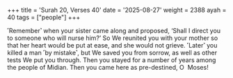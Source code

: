 +++
title = 'Surah 20, Verses 40'
date = '2025-08-27'
weight = 2388
ayah = 40
tags = ["people"]
+++

˹Remember˺ when your sister came along and proposed, ‘Shall I direct you to someone who will nurse him?’ So We reunited you with your mother so that her heart would be put at ease, and she would not grieve. ˹Later˺ you killed a man ˹by mistake˺, but We saved you from sorrow, as well as other tests We put you through. Then you stayed for a number of years among the people of Midian. Then you came here as pre-destined, O  Moses!
